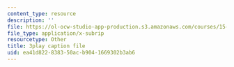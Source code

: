 ```yaml
---
content_type: resource
description: ''
file: https://ol-ocw-studio-app-production.s3.amazonaws.com/courses/15-s08-fintech-shaping-the-financial-world-spring-2020/ea41d822838350acb9041669302b3ab6_iahUTx27HUg.vtt
file_type: application/x-subrip
resourcetype: Other
title: 3play caption file
uid: ea41d822-8383-50ac-b904-1669302b3ab6
---
```

